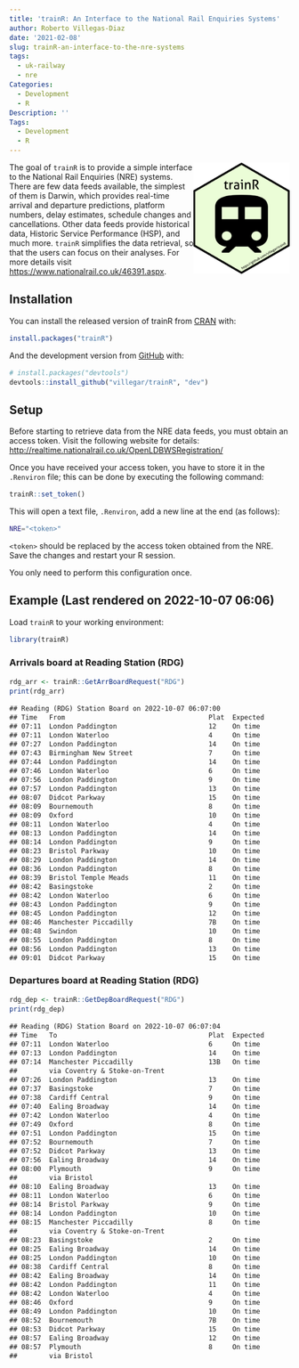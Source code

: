 ```yaml
---
title: 'trainR: An Interface to the National Rail Enquiries Systems'
author: Roberto Villegas-Diaz
date: '2021-02-08'
slug: trainR-an-interface-to-the-nre-systems
tags:
  - uk-railway
  - nre
Categories:
  - Development
  - R
Description: ''
Tags:
  - Development
  - R
---
```


<img src="https://raw.githubusercontent.com/villegar/trainR/main/inst/images/logo.png" alt="logo" align="right" height=200px/>

The goal of `trainR` is to provide a simple interface to the 
National Rail Enquiries (NRE) systems. There are few data feeds 
available, the simplest of them is Darwin, which provides real-time 
arrival and departure predictions, platform numbers, delay estimates, 
schedule changes and cancellations. Other data feeds provide historical 
data, Historic Service Performance (HSP), and much more. `trainR` 
simplifies the data retrieval, so that the users can focus on their 
analyses. For more details visit 
https://www.nationalrail.co.uk/46391.aspx.

## Installation

You can install the released version of trainR from [CRAN](https://CRAN.R-project.org) with:

``` r
install.packages("trainR")
```

And the development version from [GitHub](https://github.com/) with:

``` r
# install.packages("devtools")
devtools::install_github("villegar/trainR", "dev")
```

## Setup
Before starting to retrieve data from the NRE data feeds, you must obtain an access token. 
Visit the following website for details: http://realtime.nationalrail.co.uk/OpenLDBWSRegistration/

Once you have received your access token, you have to store it in the `.Renviron` file; this can be 
done by executing the following command:


```r
trainR::set_token()
```

This will open a text file, `.Renviron`, add a new line at the end (as follows):

```bash
NRE="<token>"
```

`<token>` should be replaced by the access token obtained from the NRE. Save the changes and restart 
your R session.

You only need to perform this configuration once.

## Example (Last rendered on 2022-10-07 06:06)

Load `trainR` to your working environment:

```r
library(trainR)
```

### Arrivals board at Reading Station (RDG)


```r
rdg_arr <- trainR::GetArrBoardRequest("RDG")
print(rdg_arr)
```

```
## Reading (RDG) Station Board on 2022-10-07 06:07:00
## Time   From                                    Plat  Expected
## 07:11  London Paddington                       12    On time
## 07:11  London Waterloo                         4     On time
## 07:27  London Paddington                       14    On time
## 07:43  Birmingham New Street                   7     On time
## 07:44  London Paddington                       14    On time
## 07:46  London Waterloo                         6     On time
## 07:56  London Paddington                       9     On time
## 07:57  London Paddington                       13    On time
## 08:07  Didcot Parkway                          15    On time
## 08:09  Bournemouth                             8     On time
## 08:09  Oxford                                  10    On time
## 08:11  London Waterloo                         4     On time
## 08:13  London Paddington                       14    On time
## 08:14  London Paddington                       9     On time
## 08:23  Bristol Parkway                         10    On time
## 08:29  London Paddington                       14    On time
## 08:36  London Paddington                       8     On time
## 08:39  Bristol Temple Meads                    11    On time
## 08:42  Basingstoke                             2     On time
## 08:42  London Waterloo                         6     On time
## 08:43  London Paddington                       9     On time
## 08:45  London Paddington                       12    On time
## 08:46  Manchester Piccadilly                   7B    On time
## 08:48  Swindon                                 10    On time
## 08:55  London Paddington                       8     On time
## 08:56  London Paddington                       13    On time
## 09:01  Didcot Parkway                          15    On time
```

### Departures board at Reading Station (RDG)


```r
rdg_dep <- trainR::GetDepBoardRequest("RDG")
print(rdg_dep)
```

```
## Reading (RDG) Station Board on 2022-10-07 06:07:04
## Time   To                                      Plat  Expected
## 07:11  London Waterloo                         6     On time
## 07:13  London Paddington                       14    On time
## 07:14  Manchester Piccadilly                   13B   On time
##        via Coventry & Stoke-on-Trent           
## 07:26  London Paddington                       13    On time
## 07:37  Basingstoke                             7     On time
## 07:38  Cardiff Central                         9     On time
## 07:40  Ealing Broadway                         14    On time
## 07:42  London Waterloo                         4     On time
## 07:49  Oxford                                  8     On time
## 07:51  London Paddington                       15    On time
## 07:52  Bournemouth                             7     On time
## 07:52  Didcot Parkway                          13    On time
## 07:56  Ealing Broadway                         14    On time
## 08:00  Plymouth                                9     On time
##        via Bristol                             
## 08:10  Ealing Broadway                         13    On time
## 08:11  London Waterloo                         6     On time
## 08:14  Bristol Parkway                         9     On time
## 08:14  London Paddington                       10    On time
## 08:15  Manchester Piccadilly                   8     On time
##        via Coventry & Stoke-on-Trent           
## 08:23  Basingstoke                             2     On time
## 08:25  Ealing Broadway                         14    On time
## 08:25  London Paddington                       10    On time
## 08:38  Cardiff Central                         8     On time
## 08:42  Ealing Broadway                         14    On time
## 08:42  London Paddington                       11    On time
## 08:42  London Waterloo                         4     On time
## 08:46  Oxford                                  9     On time
## 08:49  London Paddington                       10    On time
## 08:52  Bournemouth                             7B    On time
## 08:53  Didcot Parkway                          15    On time
## 08:57  Ealing Broadway                         12    On time
## 08:57  Plymouth                                8     On time
##        via Bristol
```
